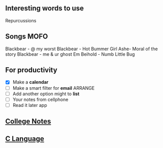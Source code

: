 ## Interesting words to use

Repurcussions

## Songs MOFO

Blackbear - @ my worst
Blackbear - Hot Bummer Girl
Ashe- Moral of the story
Blackbear - me & ur ghost
Em Beihold - Numb Little Bug

## For productivity

- [x] Make a **calendar**
- [ ] Make a smart filter for **email** ARRANGE
- [ ] Add another option might to **list**
- [ ] Your notes from cellphone
- [ ] Read it later app

## [College Notes](main)

## [C Language](mainC)
